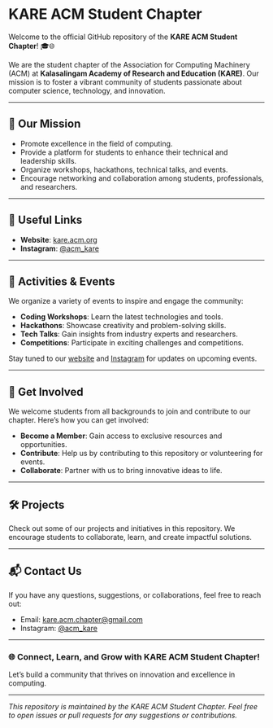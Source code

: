 # KARE ACM Student Chapter

Welcome to the official GitHub repository of the **KARE ACM Student Chapter**! 🎓🌐 

We are the student chapter of the Association for Computing Machinery (ACM) at **Kalasalingam Academy of Research and Education (KARE)**. Our mission is to foster a vibrant community of students passionate about computer science, technology, and innovation.

---

## 🌟 Our Mission

- Promote excellence in the field of computing.
- Provide a platform for students to enhance their technical and leadership skills.
- Organize workshops, hackathons, technical talks, and events.
- Encourage networking and collaboration among students, professionals, and researchers.

---

## 📌 Useful Links

- **Website**: [kare.acm.org](https://kare.acm.org)
- **Instagram**: [@acm_kare](https://instagram.com/acmkare)

---

## 🚀 Activities & Events

We organize a variety of events to inspire and engage the community:
- **Coding Workshops**: Learn the latest technologies and tools.
- **Hackathons**: Showcase creativity and problem-solving skills.
- **Tech Talks**: Gain insights from industry experts and researchers.
- **Competitions**: Participate in exciting challenges and competitions.

Stay tuned to our [website](https://kare.acm.org) and [Instagram](https://instagram.com/acmkare) for updates on upcoming events.

---

## 🤝 Get Involved

We welcome students from all backgrounds to join and contribute to our chapter. Here’s how you can get involved:
- **Become a Member**: Gain access to exclusive resources and opportunities.
- **Contribute**: Help us by contributing to this repository or volunteering for events.
- **Collaborate**: Partner with us to bring innovative ideas to life.

---

## 🛠️ Projects

Check out some of our projects and initiatives in this repository. We encourage students to collaborate, learn, and create impactful solutions.

---

## 📬 Contact Us

If you have any questions, suggestions, or collaborations, feel free to reach out:
- Email: [kare.acm.chapter@gmail.com](mailto:kareacm@klu.ac.in)
- Instagram: [@acm_kare](https://instagram.com/acmkare)

---

### 🌐 Connect, Learn, and Grow with KARE ACM Student Chapter!

Let’s build a community that thrives on innovation and excellence in computing.

---

_This repository is maintained by the KARE ACM Student Chapter. Feel free to open issues or pull requests for any suggestions or contributions._
